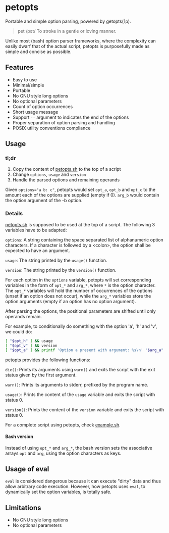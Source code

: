  petopts
========================================================================

Portable and simple option parsing, powered by getopts(1p).

> pet /pɛt/ To stroke in a gentle or loving manner.

Unlike most (bash) option parser frameworks, where the complexity can
easily dwarf that of the actual script, petopts is purposefully made as
simple and concise as possible.


 Features
------------------------------------------------------------------------

* Easy to use
* Minimal/simple
* Portable
* No GNU style long options
* No optional parameters
* Count of option occurrences
* Short usage message
* Support `--` argument to indicates the end of the options
* Proper separation of option parsing and handling
* POSIX utility conventions compliance


 Usage
------------------------------------------------------------------------

### tl;dr

1. Copy the content of [petopts.sh](petopts.sh) to the top of a script
2. Change `options`, `usage` and `version`
3. Handle the parsed options and remaining operands

Given `options="a b: c"`, petopts would set `opt_a`, `opt_b` and `opt_c`
to the amount each of the options are supplied (empty if 0). `arg_b`
would contain the option argument of the -b option.


### Details

[petopts.sh](petopts.sh) is supposed to be used at the top of a script.
The following 3 variables have to be adapted:

`options`: A string containing the space separated list of alphanumeric
option characters. If a character is followed by a \<colon>, the option
shall be expected to have an argument.

`usage`: The string printed by the `usage()` function.

`version`: The string printed by the `version()` function.

For each option in the `options` variable, petopts will set
corresponding variables in the form of `opt_*` and `arg_*`, where `*` is
the option character. The `opt_*` variables will hold the number of
occurrences of the options (unset if an option does not occur), while
the `arg_*` variables store the option arguments (empty if an option has
no option argument).

After parsing the options, the positional parameters are shifted until
only operands remain.

For example, to conditionally do something with the option 'a', 'h' and
'v', we could do:

```sh
[ "$opt_h" ] && usage
[ "$opt_v" ] && version
[ "$opt_a" ] && printf 'Option a present with argument: %s\n' "$arg_a"
```

petopts provides the following functions:

`die()`: Prints its arguments using `warn()` and exits the script with
the exit status given by the first argument.

`warn()`: Prints its arguments to stderr, prefixed by the program name.

`usage()`: Prints the content of the `usage` variable and exits the
script with status 0.

`version()`: Prints the content of the `version` variable and exits the
script with status 0.

For a complete script using petopts, check [example.sh](example.sh).

#### Bash version

Instead of using `opt_*` and `arg_*`, the bash version sets the
associative arrays `opt` and `arg`, using the option characters as keys.


 Usage of eval
------------------------------------------------------------------------

`eval` is considered dangerous because it can execute "dirty" data and
thus allow arbitrary code execution. However, how petopts uses `eval`,
to dynamically set the option variables, is totally safe.


 Limitations
------------------------------------------------------------------------

* No GNU style long options
* No optional parameters
